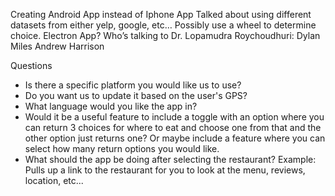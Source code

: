 Creating Android App instead of Iphone App
Talked about using different datasets from either yelp, google, etc… 
Possibly use a wheel to determine choice.
Electron App?
Who’s talking to Dr. Lopamudra Roychoudhuri: Dylan Miles
						                                 Andrew Harrison

Questions
- Is there a specific platform you would like us to use?
- Do you want us to update it based on the user's GPS?
- What language would you like the app in?
- Would it be a useful feature to include a toggle with an option where you can return 3 choices
  for where to eat and choose one from that and the other option just returns one? Or maybe include
  a feature where you can select how many return options you would like.
- What should the app be doing after selecting the restaurant? Example: Pulls up a link to the restaurant
  for you to look at the menu, reviews, location, etc...

